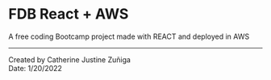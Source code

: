 # FDB React + AWS

A free coding Bootcamp project made with REACT and deployed in AWS

---------------
Created by Catherine Justine Zuñiga <br/>
Date: 1/20/2022
